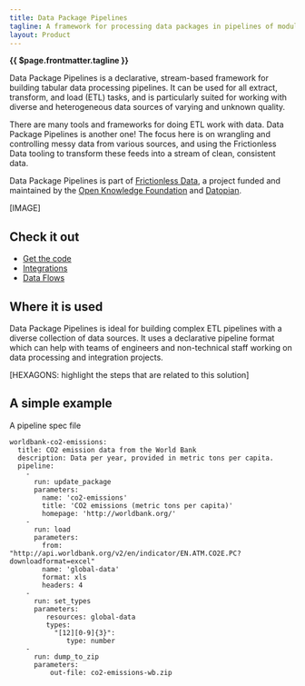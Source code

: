 ```yaml
---
title: Data Package Pipelines
tagline: A framework for processing data packages in pipelines of modular components.
layout: Product
---
```

 
**{{ $page.frontmatter.tagline }}**
 
Data Package Pipelines is a declarative, stream-based framework for building tabular data processing pipelines. It can be used for all extract, transform, and load (ETL) tasks, and is particularly suited for working with diverse and heterogeneous data sources of varying and unknown quality.
 
There are many tools and frameworks for doing ETL work with data. Data Package Pipelines is another one! The focus here is on wrangling and controlling messy data from various sources, and using the Frictionless Data tooling to transform these feeds into a stream of clean, consistent data.
 
Data Package Pipelines is part of [Frictionless Data](https://frictionlessdata.io), a project funded and maintained by the [Open Knowledge Foundation](https://okfn.org) and [Datopian](https://datopian.com).
 
[IMAGE]
 
## Check it out
 
- [Get the code](https://github.com/frictionlessdata/datapackage-pipelines)
- [Integrations](https://github.com/frictionlessdata?utf8=%E2%9C%93&q=pipeline&type=&language=
)
- [Data Flows](https://github.com/datahq/dataflows)
 
## Where it is used
 
Data Package Pipelines is ideal for building complex ETL pipelines with a diverse collection of data sources. It uses a declarative pipeline format which can help with teams of engineers and non-technical staff working on data processing and integration projects.
 
[HEXAGONS: highlight the steps that are related to this solution]
 
## A simple example
 
A pipeline spec file
 
```
worldbank-co2-emissions:
  title: CO2 emission data from the World Bank
  description: Data per year, provided in metric tons per capita.
  pipeline:
    -
      run: update_package
      parameters:
        name: 'co2-emissions'
        title: 'CO2 emissions (metric tons per capita)'
        homepage: 'http://worldbank.org/'
    -
      run: load
      parameters:
        from: "http://api.worldbank.org/v2/en/indicator/EN.ATM.CO2E.PC?downloadformat=excel"
        name: 'global-data'
        format: xls
        headers: 4
    -
      run: set_types
      parameters:
         resources: global-data
         types:
           "[12][0-9]{3}":
              type: number
    -
      run: dump_to_zip
      parameters:
          out-file: co2-emissions-wb.zip
```
